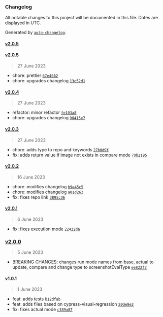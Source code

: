 ### Changelog

All notable changes to this project will be documented in this file. Dates are displayed in UTC.

Generated by [`auto-changelog`](https://github.com/CookPete/auto-changelog).

#### [v2.0.5](https://github.com/giomen/cypress-screenshot-compare/compare/v2.0.5...v2.0.5)

#### [v2.0.5](https://github.com/giomen/cypress-screenshot-compare/compare/v2.0.4...v2.0.5)

> 27 June 2023

- chore: prettier [`67e4662`](https://github.com/giomen/cypress-screenshot-compare/commit/67e4662161bc7c32b46ee5d18cdf307194464b0d)
- chore: upgrades changelog [`13c52d1`](https://github.com/giomen/cypress-screenshot-compare/commit/13c52d16fada630af5a23fc81388ce3071903f00)

#### [v2.0.4](https://github.com/giomen/cypress-screenshot-compare/compare/v2.0.3...v2.0.4)

> 27 June 2023

- refactor: minor refactor [`fe103a8`](https://github.com/giomen/cypress-screenshot-compare/commit/fe103a88d52b36a725647fffd3e2dcfda219229f)
- chore: upgrades changelog [`08415e7`](https://github.com/giomen/cypress-screenshot-compare/commit/08415e795abdf4adcbeda86a3ee6d0fc857e4ae1)

#### [v2.0.3](https://github.com/giomen/cypress-screenshot-compare/compare/v2.0.2...v2.0.3)

> 27 June 2023

- chore: adds type to repo and keywords [`27b0d9f`](https://github.com/giomen/cypress-screenshot-compare/commit/27b0d9f7afd845f6f3a6a32a33d8564b343cef28)
- fix: adds return value if image not exists in compare mode [`70b2195`](https://github.com/giomen/cypress-screenshot-compare/commit/70b21953cdad8aeab017b2acf0777b0f5380ffae)

#### [v2.0.2](https://github.com/giomen/cypress-screenshot-compare/compare/v2.0.1...v2.0.2)

> 16 June 2023

- chore: modifies changelog [`b9a45c5`](https://github.com/giomen/cypress-screenshot-compare/commit/b9a45c5f63edbac6ccea3dc623f1083370e93c08)
- chore: modifies changelog [`a01d263`](https://github.com/giomen/cypress-screenshot-compare/commit/a01d263783319faf94ab7b6072dcd93ded9d24e5)
- fix: fixes repo link [`3895c36`](https://github.com/giomen/cypress-screenshot-compare/commit/3895c3611091e7cf265a10b97f47ea90774a0249)

#### [v2.0.1](https://github.com/giomen/cypress-screenshot-compare/compare/v2.0.0...v2.0.1)

> 6 June 2023

- fix: fixes execution mode [`22422da`](https://github.com/giomen/cypress-screenshot-compare/commit/22422dae4e2e056b50596ad2cbff8841df87bd17)

### [v2.0.0](https://github.com/giomen/cypress-screenshot-compare/compare/v1.0.1...v2.0.0)

> 5 June 2023

- BREAKING CHANGES: changes run mode names from base, actual to update, compare and change type to screenshotEvalType [`ee822f2`](https://github.com/giomen/cypress-screenshot-compare/commit/ee822f27204b26be2d3a341442ffb29448911e15)

#### v1.0.1

> 1 June 2023

- feat: adds tests [`b12dfab`](https://github.com/giomen/cypress-screenshot-compare/commit/b12dfabe9eb52ac964f17a964d63f28f882e8f63)
- feat: adds files based on cypress-visual-regression [`20de8e2`](https://github.com/giomen/cypress-screenshot-compare/commit/20de8e23ef13b8035994feecd9acd593b8a68f04)
- fix: fixes actual mode [`c389a87`](https://github.com/giomen/cypress-screenshot-compare/commit/c389a8763223d820227d9fced3ba9c7f5653c302)
